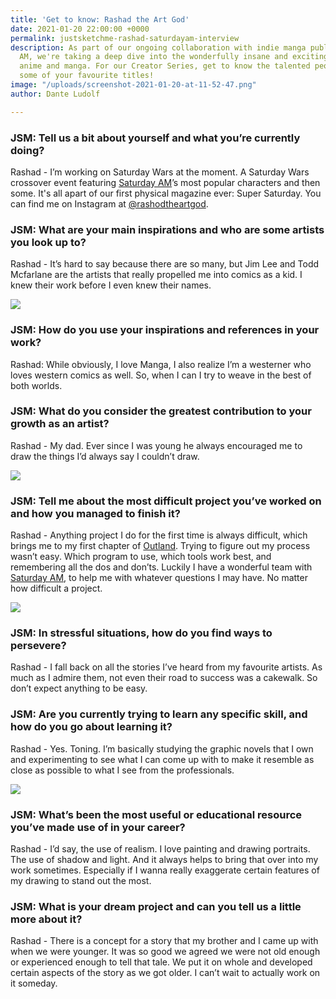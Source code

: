 ```yaml
---
title: 'Get to know: Rashad the Art God'
date: 2021-01-20 22:00:00 +0000
permalink: justsketchme-rashad-saturdayam-interview
description: As part of our ongoing collaboration with indie manga publisher Saturday
  AM, we're taking a deep dive into the wonderfully insane and exciting worlds of
  anime and manga. For our Creator Series, get to know the talented people behind
  some of your favourite titles!
image: "/uploads/screenshot-2021-01-20-at-11-52-47.png"
author: Dante Ludolf

---
```

### JSM: Tell us a bit about yourself and what you’re currently doing?

Rashad - I’m working on Saturday Wars at the moment. A Saturday Wars crossover event featuring [Saturday AM](https://www.saturday-am.com/)’s most popular characters and then some. It's all apart of our first physical magazine ever: Super Saturday. You can find me on Instagram at [@rashodtheartgod](https://www.instagram.com/rashodtheartgod/).

### JSM: What are your main inspirations and who are some artists you look up to?

Rashad - It’s hard to say because there are so many, but Jim Lee and Todd Mcfarlane are the artists that really propelled me into comics as a kid. I knew their work before I even knew their names.

![](/uploads/screenshot-2021-01-20-at-11-53-35.png)

### JSM: How do you use your inspirations and references in your work?

Rashad: While obviously, I love Manga, I also realize I’m a westerner who loves western comics as well. So, when I can I try to weave in the best of both worlds.

### JSM: What do you consider the greatest contribution to your growth as an artist?

Rashad - My dad. Ever since I was young he always encouraged me to draw the things I’d always say I couldn’t draw.

![](/uploads/screenshot-2021-01-20-at-11-53-47.png)

### JSM: Tell me about the most difficult project you’ve worked on and how you managed to finish it?

Rashad - Anything project I do for the first time is always difficult, which brings me to my first chapter of [Outland](https://www.saturday-pm.com/manga). Trying to figure out my process wasn’t easy. Which program to use, which tools work best, and remembering all the dos and don’ts. Luckily I have a wonderful team with [Saturday AM](https://www.saturday-am.com/), to help me with whatever questions I may have. No matter how difficult a project.

![](/uploads/screenshot-2021-01-20-at-11-53-17.png)

### JSM: In stressful situations, how do you find ways to persevere?

Rashad - I fall back on all the stories I’ve heard from my favourite artists. As much as I admire them, not even their road to success was a cakewalk. So don’t expect anything to be easy.

### JSM: Are you currently trying to learn any specific skill, and how do you go about learning it?

Rashad - Yes. Toning. I’m basically studying the graphic novels that I own and experimenting to see what I can come up with to make it resemble as close as possible to what I see from the professionals.

![](/uploads/screenshot-2021-01-20-at-11-52-28.png)

### JSM: What’s been the most useful or educational resource you’ve made use of in your career?

Rashad - I’d say, the use of realism. I love painting and drawing portraits. The use of shadow and light. And it always helps to bring that over into my work sometimes. Especially if I wanna really exaggerate certain features of my drawing to stand out the most.

### JSM: What is your dream project and can you tell us a little more about it?

Rashad - There is a concept for a story that my brother and I came up with when we were younger. It was so good we agreed we were not old enough or experienced enough to tell that tale. We put it on whole and developed certain aspects of the story as we got older. I can’t wait to actually work on it someday.